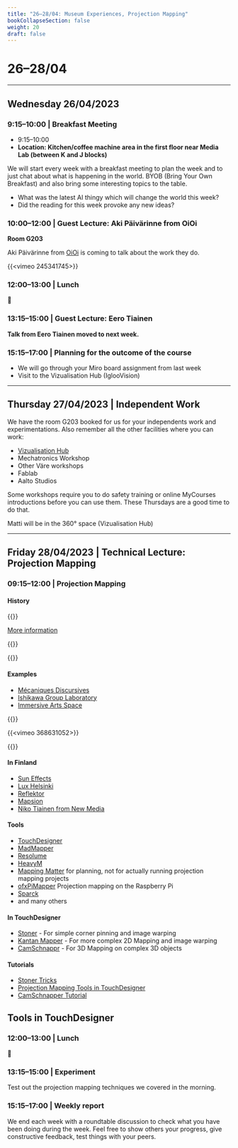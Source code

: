 ```yaml
---
title: "26–28/04: Museum Experiences, Projection Mapping"
bookCollapseSection: false
weight: 20
draft: false
---
```


# 26–28/04

---

## Wednesday 26/04/2023

### 9:15–10:00 | Breakfast Meeting

- 9:15–10:00
- **Location: Kitchen/coffee machine area in the first floor near Media Lab (between K and J blocks)**

We will start every week with a breakfast meeting to plan the week and to just chat about what is happening in the world. BYOB (Bring Your Own Breakfast) and also bring some interesting topics to the table.

- What was the latest AI thingy which will change the world this week?
- Did the reading for this week provoke any new ideas?

### 10:00–12:00 | Guest Lecture: Aki Päivärinne from OiOi

**Room G203**

Aki Päivärinne from [OiOi](https://oioi.fi/) is coming to talk about the work they do.

{{<vimeo 245341745>}}

### 12:00–13:00 | Lunch

🍜

### 13:15–15:00 | Guest Lecture: Eero Tiainen

**Talk from Eero Tiainen moved to next week.**

### 15:15–17:00 | Planning for the outcome of the course

- We will go through your Miro board assignment from last week
- Visit to the Vizualisation Hub (IglooVision)

---

## Thursday 27/04/2023 | Independent Work

We have the room G203 booked for us for your independents work and experimentations. Also remember all the other facilities where you can work:

- [Vizualisation Hub](https://studios.aalto.fi/visualization-hub/)
- Mechatronics Workshop
- Other Väre workshops
- Fablab
- Aalto Studios

Some workshops require you to do safety training or online MyCourses introductions before you can use them. These Thursdays are a good time to do that.

Matti will be in the 360° space (Vizualisation Hub)

--- 

## Friday 28/04/2023  | Technical Lecture: Projection Mapping

### 09:15–12:00 | Projection Mapping

#### History

{{<youtube al-DjiCzy1o>}}

[More information](https://www.doombuggies.com/tour6.html)

{{<youtube w-WPUus4Ebo>}}

{{<youtube bMDr_CFFgWE>}}

#### Examples

- [Mécaniques Discursives](http://www.mecaniques-discursives.com/#home)
- [Ishikawa Group Laboratory](https://www.youtube.com/@IshikawaLab)
- [Immersive Arts Space ](https://blog.zhdk.ch/immersivearts/)

{{<youtube QDppJ9NWtaE>}}

{{<vimeo 368631052>}}

{{<youtube lX6JcybgDFo>}}

#### In Finland

- [Sun Effects](http://www.suneffects.fi/en/)
- [Lux Helsinki](https://luxhelsinki.fi/)
- [Reflektor](https://reflektor.fi/)
- [Mapsion](http://www.mapsion.fi/)
- [Niko Tiainen from New Media](https://nikotiainen.com/)

#### Tools

- [TouchDesigner](https://derivative.ca/)
- [MadMapper](https://madmapper.com/)
- [Resolume](https://resolume.com/)
- [HeavyM](https://www.heavym.net/)
- [Mapping Matter](https://www.mappingmatter.com/) for planning, not for actually running projection mapping projects
- [ofxPiMapper](https://ofxpimapper.com/) Projection mapping on the Raspberry Pi
- [Sparck](https://tecartlab.com/sparck/)
- and many others

#### In TouchDesigner

- [Stoner](https://docs.derivative.ca/Palette:stoner) - For simple corner pinning and image warping
- [Kantan Mapper](https://docs.derivative.ca/Palette:kantanMapper) - For more complex 2D Mapping and image warping
- [CamSchnappr](https://docs.derivative.ca/Palette:camSchnappr) - For 3D Mapping on complex 3D objects

#### Tutorials

- [Stoner Tricks](https://matthewragan.com/2019/08/06/touchdesigner-stoner-tricks/)
- [Projection Mapping Tools in TouchDesigner](https://www.youtube.com/watch?v=mTH7ZB4x47Q)
- [CamSchnapper Tutorial](https://www.youtube.com/watch?v=zzwzM-JbpM8)

## Tools in TouchDesigner

### 12:00–13:00 | Lunch

🍜

### 13:15–15:00 | Experiment

Test out the projection mapping techniques we covered in the morning.

### 15:15–17:00 | Weekly report

We end each week with a roundtable discussion to check what you have been doing during the week. Feel free to show others your progress, give constructive feedback, test things with your peers.
